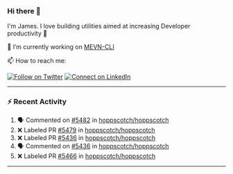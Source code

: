 ### Hi there 👋

I'm James. I love building utilities aimed at increasing Developer productivity :raised_hands: 

🔭 I’m currently working on [MEVN-CLI](https://github.com/madlabsinc/mevn-cli)

📫 How to reach me:

[![Follow on Twitter](https://img.shields.io/badge/--twitter?label=Twitter&logo=Twitter&style=social)](https://twitter.com/james_madhacks) [![Connect on LinkedIn](https://img.shields.io/badge/--linkedin?label=LinkedIn&logo=LinkedIn&style=social)](https://www.linkedin.com/in/jamesgeorge007)

---

### :zap: Recent Activity

<!--START_SECTION:activity-->
1. 🗣 Commented on [#5482](https://github.com/hoppscotch/hoppscotch/pull/5482#issuecomment-3452498793) in [hoppscotch/hoppscotch](https://github.com/hoppscotch/hoppscotch)
2. ❌ Labeled PR [#5479](undefined) in [hoppscotch/hoppscotch](https://github.com/hoppscotch/hoppscotch)
3. ❌ Labeled PR [#5436](undefined) in [hoppscotch/hoppscotch](https://github.com/hoppscotch/hoppscotch)
4. 🗣 Commented on [#5436](https://github.com/hoppscotch/hoppscotch/pull/5436#issuecomment-3451978957) in [hoppscotch/hoppscotch](https://github.com/hoppscotch/hoppscotch)
5. ❌ Labeled PR [#5466](undefined) in [hoppscotch/hoppscotch](https://github.com/hoppscotch/hoppscotch)
<!--END_SECTION:activity-->

---

<!--
**jamesgeorge007/jamesgeorge007** is a ✨ _special_ ✨ repository because its `README.md` (this file) appears on your GitHub profile.

Here are some ideas to get you started:

- 🌱 I’m currently learning ...
- 👯 I’m looking to collaborate on ...
- 🤔 I’m looking for help with ...
- 💬 Ask me about ...
- 😄 Pronouns: ...
- ⚡ Fun fact: ...
-->

